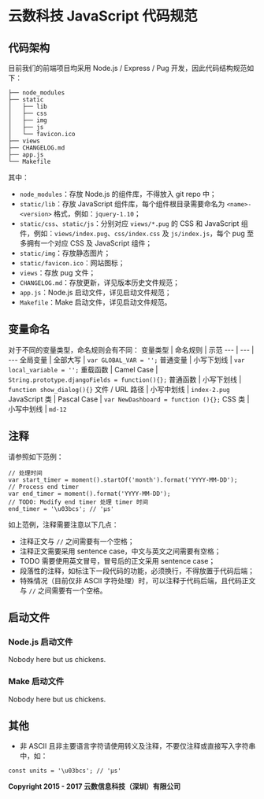 # 云数科技 JavaScript 代码规范
## 代码架构
目前我们的前端项目均采用 Node.js / Express / Pug 开发，因此代码结构规范如下：
```
├── node_modules
├── static
│   ├── lib
│   ├── css
│   ├── img
│   ├── js
│   └── favicon.ico
├── views
├── CHANGELOG.md
├── app.js
└── Makefile
```
其中：
- `node_modules`：存放 Node.js 的组件库，不得放入 git repo 中；
- `static/lib`：存放 JavaScript 组件库，每个组件根目录需要命名为 `<name>-<version>` 格式，例如：`jquery-1.10`；
- `static/css`、`static/js`：分别对应 `views/*.pug` 的 CSS 和 JavaScript 组件，例如：`views/index.pug`、`css/index.css` 及 `js/index.js`，每个 pug 至多拥有一个对应 CSS 及 JavaScript 组件； 
- `static/img`：存放静态图片；
- `static/favicon.ico`：网站图标；
- `views`：存放 pug 文件；
- `CHANGELOG.md`：存放更新，详见版本历史文件规范；
- `app.js`：Node.js 启动文件，详见启动文件规范；
- `Makefile`：Make 启动文件，详见启动文件规范。

##  变量命名
对于不同的变量类型，命名规则会有不同：
变量类型 | 命名规则 | 示范
--- | --- | ---
全局变量 | 全部大写 | `var GLOBAL_VAR = '';`
普通变量 | 小写下划线 | `var local_variable = '';`
重载函数 | Camel Case | `String.prototype.djangoFields = function(){};`
普通函数 | 小写下划线 | `function show_dialog(){}`
文件 / URL 路径 | 小写中划线 | `index-2.pug`
JavaScript 类 | Pascal Case | `var NewDashboard = function (){};`
CSS 类 | 小写中划线 | `md-12`

## 注释
请参照如下范例：
```
// 处理时间
var start_timer = moment().startOf('month').format('YYYY-MM-DD');
// Process end timer
var end_timer = moment().format('YYYY-MM-DD');
// TODO: Modify end timer 处理 timer 时间
end_timer = '\u03bcs'; // 'μs'
```
如上范例，注释需要注意以下几点：
- 注释正文与 `//` 之间需要有一个空格；
- 注释正文需要采用 sentence case，中文与英文之间需要有空格；
- TODO 需要使用英文冒号，冒号后的正文采用 sentence case；
- 段落性的注释，如标注下一段代码的功能，必须换行，不得放置于代码后端；
- 特殊情况（目前仅非 ASCII 字符处理）时，可以注释于代码后端，且代码正文与 `//` 之间需要有一个空格。

## 启动文件
### Node.js 启动文件
Nobody here but us chickens.
### Make 启动文件 
Nobody here but us chickens.

## 其他
- 非 ASCII 且非主要语言字符请使用转义及注释，不要仅注释或直接写入字符串中，如：
```
const units = '\u03bcs'; // 'μs'
```

**Copyright 2015 - 2017 云数信息科技（深圳）有限公司**
